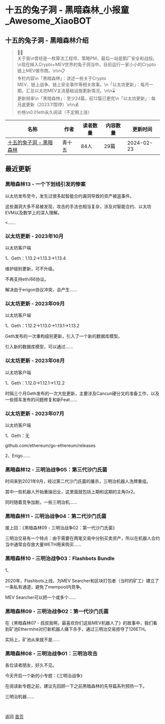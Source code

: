 # 十五的兔子洞 - 黑暗森林_小报童_Awesome_XiaoBOT

## 十五的兔子洞 - 黑暗森林介绍
> 👨‍💻  
关于我\n曾经是一枚算法工程师、策略PM，最后一站是鹅厂安全和战投。\n现在掉入Crypto+MEV世界的兔子洞当中，目前运行一家小小的Crypto链上MEV做市商。\n\n📋  
专栏内容\n「黑暗森林」：讲述一些关于Crypto  
MEV、链上战争、链上安全事件等相关故事。\n「以太坊更新」：每月一期，汇总以太坊MEV主流基础设施更新情况。\n\n⌛️  
更新频率\n「黑暗森林」：至少24篇，前12篇已更完\n「以太坊更新」：每月底更新（2023.11暂停）\n\n💰  
价格\n0.01eth永久阅读（不定期上涨）  
  


|名称|作者|读者数量|内容数量|更新时间|
|---|---|---|---|---|
|[十五的兔子洞 - 黑暗森林](https://xiaobot.net/p/shiwu?refer=9c3f1c95-a052-465a-9902-f6d75080262a)|青十五|84人|29篇|2024-02-23|

## 最近更新
### 黑暗森林13 - 一个下划线引发的惨案

以太坊发布至今，发生过很多起智能合约漏洞导致的资产被盗事件。

这些漏洞大多不易被发现，攻击的手法也相当复杂，涉及对智能合约、以太坊EVM以及数学上的深入理解。

<......

### 以太坊更新 - 2023年10月

以太坊客户端

1、Geth：1.13.2→1.13.3→1.13.4

维护级别更新，可不升级。

不再支持eth/66协议。

解决由于erigon协议冲突，会产生......

### 以太坊更新 - 2023年09月

以太坊客户端

1、Geth：1.12.2→1.13.0→1.13.1→1.13.2

Geth发布的一次重构级别更新，引入了一个新的数据库模型。

引入新的数据库模型，可以通过......

### 以太坊更新 - 2023年08月

以太坊客户端

1、Geth：1.12.0→1.12.1→1.12.2

时隔三个月Geth发布的一次大批更新，主要涉及Cancun硬分叉的准备工作，以及一些搭车发布的问题修复和新Feat......

### 以太坊更新 - 2023年07月

以太坊客户端

1、Geth：无

github.com/ethereum/go-ethereum/releases

2、Erigo......

### 黑暗森林12 - 三明治战争05：第三代沙门氏菌

时间来到2021年9月，经过第二代沙门氏菌的屠杀，三明治机器人洗牌重组。

其中一些机器人开始重操旧业，这里面就包括上期和这期的主角0x2。

同时随着竞争加剧，一些三明治机......

### 黑暗森林11 - 三明治战争04：第二代沙门氏菌

接上回：《黑暗森林09 - 三明治战争02：第一代沙门氏菌》

三明治交易有一个特点：由于需要在两笔交易中分别买卖资产，所以在机器人合约当中通常会存放大量WETH用来购买......

### 黑暗森林10 - 三明治战争03：Flashbots Bundle

1、

2020年，Flashbots上线，为MEV Searcher和区块打包者（当时的矿工）建立了一条私有通道，避免了mempool内竞争。

MEV Searcher可以把一个或多个......

### 黑暗森林09 - 三明治战争02：第一代沙门氏菌

在《黑暗森林07 -
叔叔我啊，最喜欢你们这些MEV机器人了》的故事中，我们看到矿池Ethermine对打新机器人痛下杀手，通过三明治交易掠夺了126ETH。

实际上，矿池从来就不是......

### 黑暗森林08 - 三明治战争01：三明治攻击

各位读者朋友，好久不见。

今天开启一个新的小专题：《三明治战争》

在阅读新专题之前，建议先回顾一下之前黑暗森林的先导篇系列预热一下。

三明治机器......


<a href="https://github.com/Reno9527/awesome-xiaobot" style="color: white; text-decoration: none;">awesome-xiaobot</a>

返回 [首页](../README.md)
